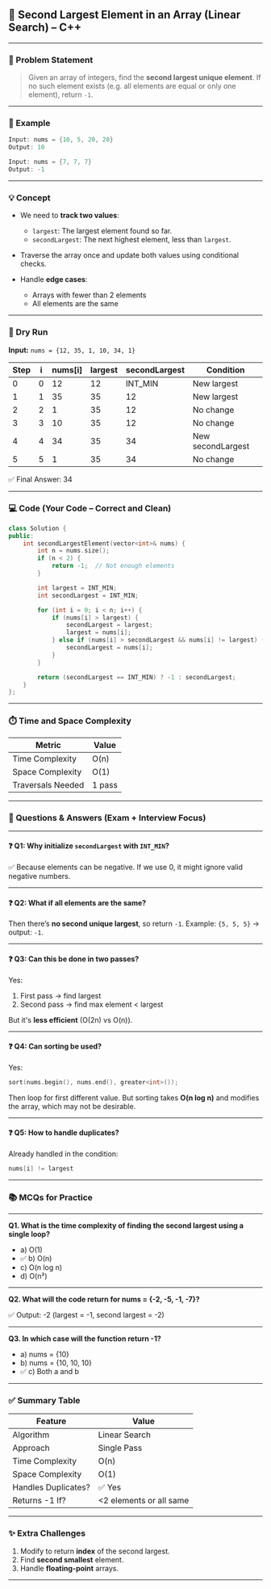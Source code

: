 
## 📘 Second Largest Element in an Array (Linear Search) – C++

---

### 🧩 Problem Statement

> Given an array of integers, find the **second largest unique element**.
> If no such element exists (e.g. all elements are equal or only one element), return `-1`.

---

### 📌 Example

```cpp
Input: nums = {10, 5, 20, 20}
Output: 10

Input: nums = {7, 7, 7}
Output: -1
```

---

### 💡 Concept

* We need to **track two values**:

  * `largest`: The largest element found so far.
  * `secondLargest`: The next highest element, less than `largest`.

* Traverse the array once and update both values using conditional checks.

* Handle **edge cases**:

  * Arrays with fewer than 2 elements
  * All elements are the same

---

### 🔁 Dry Run

**Input:** `nums = {12, 35, 1, 10, 34, 1}`

| Step | i | nums\[i] | largest | secondLargest | Condition         |
| ---- | - | -------- | ------- | ------------- | ----------------- |
| 0    | 0 | 12       | 12      | INT\_MIN      | New largest       |
| 1    | 1 | 35       | 35      | 12            | New largest       |
| 2    | 2 | 1        | 35      | 12            | No change         |
| 3    | 3 | 10       | 35      | 12            | No change         |
| 4    | 4 | 34       | 35      | 34            | New secondLargest |
| 5    | 5 | 1        | 35      | 34            | No change         |

✅ Final Answer: 34

---

### 💻 Code (Your Code – Correct and Clean)

```cpp
class Solution {
public:
    int secondLargestElement(vector<int>& nums) {
        int n = nums.size();
        if (n < 2) {
            return -1;  // Not enough elements
        }

        int largest = INT_MIN;
        int secondLargest = INT_MIN;

        for (int i = 0; i < n; i++) {
            if (nums[i] > largest) {
                secondLargest = largest;
                largest = nums[i];
            } else if (nums[i] > secondLargest && nums[i] != largest) {
                secondLargest = nums[i];
            }
        }

        return (secondLargest == INT_MIN) ? -1 : secondLargest;
    }
};
```

---

### ⏱️ Time and Space Complexity

| Metric            | Value  |
| ----------------- | ------ |
| Time Complexity   | O(n)   |
| Space Complexity  | O(1)   |
| Traversals Needed | 1 pass |

---

### 🧠 Questions & Answers (Exam + Interview Focus)

---

#### ❓ Q1: Why initialize `secondLargest` with `INT_MIN`?

✅ Because elements can be negative. If we use 0, it might ignore valid negative numbers.

---

#### ❓ Q2: What if all elements are the same?

Then there’s **no second unique largest**, so return `-1`.
Example: `{5, 5, 5}` → output: `-1`.

---

#### ❓ Q3: Can this be done in two passes?

Yes:

1. First pass → find largest
2. Second pass → find max element < largest

But it's **less efficient** (O(2n) vs O(n)).

---

#### ❓ Q4: Can sorting be used?

Yes:

```cpp
sort(nums.begin(), nums.end(), greater<int>());
```

Then loop for first different value.
But sorting takes **O(n log n)** and modifies the array, which may not be desirable.

---

#### ❓ Q5: How to handle duplicates?

Already handled in the condition:

```cpp
nums[i] != largest
```

---

### 📚 MCQs for Practice

---

**Q1. What is the time complexity of finding the second largest using a single loop?**

* a) O(1)
* ✅ b) O(n)
* c) O(n log n)
* d) O(n²)

---

**Q2. What will the code return for nums = {-2, -5, -1, -7}?**

✅ Output: -2 (largest = -1, second largest = -2)

---

**Q3. In which case will the function return -1?**

* a) nums = {10}
* b) nums = {10, 10, 10}
* ✅ c) Both a and b

---

### ✅ Summary Table

| Feature             | Value                   |
| ------------------- | ----------------------- |
| Algorithm           | Linear Search           |
| Approach            | Single Pass             |
| Time Complexity     | O(n)                    |
| Space Complexity    | O(1)                    |
| Handles Duplicates? | ✅ Yes                   |
| Returns -1 If?      | <2 elements or all same |

---

### ✨ Extra Challenges

1. Modify to return **index** of the second largest.
2. Find **second smallest** element.
3. Handle **floating-point** arrays.

---
